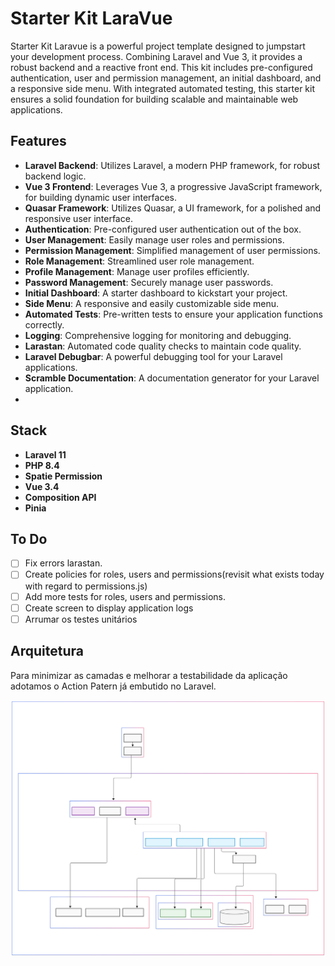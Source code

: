 # Starter Kit LaraVue

Starter Kit Laravue is a powerful project template designed to jumpstart your development process. Combining Laravel and Vue 3, it provides a robust backend and a reactive front end. This kit includes pre-configured authentication, user and permission management, an initial dashboard, and a responsive side menu. With integrated automated testing, this starter kit ensures a solid foundation for building scalable and maintainable web applications.

## Features

- **Laravel Backend**: Utilizes Laravel, a modern PHP framework, for robust backend logic.
- **Vue 3 Frontend**: Leverages Vue 3, a progressive JavaScript framework, for building dynamic user interfaces.
- **Quasar Framework**: Utilizes Quasar, a UI framework, for a polished and responsive user interface.
- **Authentication**: Pre-configured user authentication out of the box.
- **User Management**: Easily manage user roles and permissions.
- **Permission Management**: Simplified management of user permissions.
- **Role Management**: Streamlined user role management.
- **Profile Management**: Manage user profiles efficiently.
- **Password Management**: Securely manage user passwords.
- **Initial Dashboard**: A starter dashboard to kickstart your project.
- **Side Menu**: A responsive and easily customizable side menu.
- **Automated Tests**: Pre-written tests to ensure your application functions correctly.
- **Logging**: Comprehensive logging for monitoring and debugging.
- **Larastan**: Automated code quality checks to maintain code quality.
- **Laravel Debugbar**: A powerful debugging tool for your Laravel applications.
- **Scramble Documentation**: A documentation generator for your Laravel application.
- 
## Stack

- **Laravel 11**
- **PHP 8.4**
- **Spatie Permission**
- **Vue 3.4**
- **Composition API**
- **Pinia**

## To Do

- [ ] Fix errors larastan.
- [ ] Create policies for roles, users and permissions(revisit what exists today with regard to permissions.js)
- [ ] Add more tests for roles, users and permissions.
- [ ] Create screen to display application logs
- [ ] Arrumar os testes unitários

## Arquitetura 

Para minimizar as camadas e melhorar a testabilidade da aplicação adotamos o Action Patern já embutido no Laravel.

![Arquitetura da Aplicação](./arquitetura.svg)